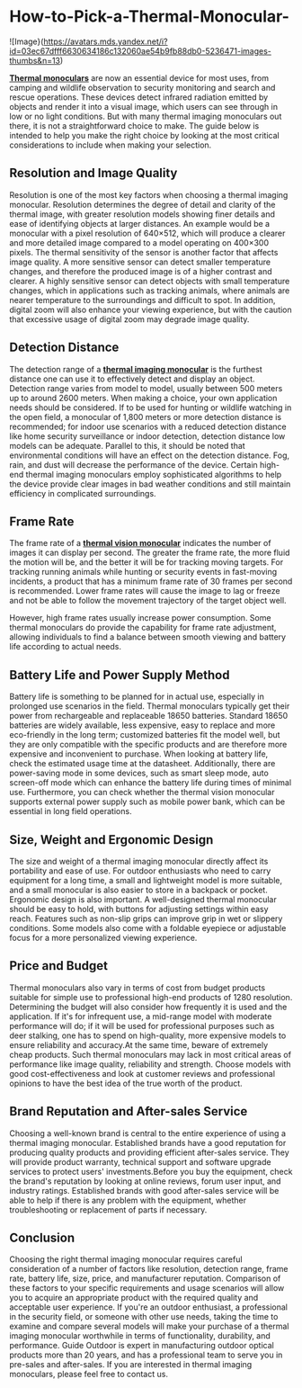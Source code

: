 # How-to-Pick-a-Thermal-Monocular-

![Image}(https://avatars.mds.yandex.net/i?id=03ec67dfff6630634186c132060ae54b9fb88db0-5236471-images-thumbs&n=13)

[**Thermal monoculars**](https://www.guideoutdoor.com/product/thermal-monoculars/td-gen3-lrf-series/td633l) are now an essential device for most uses, from camping and wildlife observation to security monitoring and search and rescue operations. These devices detect infrared radiation emitted by objects and render it into a visual image, which users can see through in low or no light conditions. But with many thermal imaging monoculars out there, it is not a straightforward choice to make. The guide below is intended to help you make the right choice by looking at the most critical considerations to include when making your selection.​

## Resolution and Image Quality​

Resolution is one of the most key factors when choosing a thermal imaging monocular. Resolution determines the degree of detail and clarity of the thermal image, with greater resolution models showing finer details and ease of identifying objects at larger distances. An example would be a monocular with a pixel resolution of 640×512, which will produce a clearer and more detailed image compared to a model operating on 400×300 pixels.​
The thermal sensitivity of the sensor is another factor that affects image quality. A more sensitive sensor can detect smaller temperature changes, and therefore the produced image is of a higher contrast and clearer. A highly sensitive sensor can detect objects with small temperature changes, which in applications such as tracking animals, where animals are nearer temperature to the surroundings and difficult to spot. In addition, digital zoom will also enhance your viewing experience, but with the caution that excessive usage of digital zoom may degrade image quality.

## Detection Distance​

The detection range of a [**thermal imaging monocular**](https://www.guideoutdoor.com/) is the furthest distance one can use it to effectively detect and display an object. Detection range varies from model to model, usually between 500 meters up to around 2600 meters. When making a choice, your own application needs should be considered. If to be used for hunting or wildlife watching in the open field, a monocular of 1,800 meters or more detection distance is recommended; for indoor use scenarios with a reduced detection distance like home security surveillance or indoor detection, detection distance low models can be adequate.​
Parallel to this, it should be noted that environmental conditions will have an effect on the detection distance. Fog, rain, and dust will decrease the performance of the device. Certain high-end thermal imaging monoculars employ sophisticated algorithms to help the device provide clear images in bad weather conditions and still maintain efficiency in complicated surroundings.​

## Frame Rate​

The frame rate of a [**thermal vision monocular**](https://www.guideoutdoor.com/) indicates the number of images it can display per second. The greater the frame rate, the more fluid the motion will be, and the better it will be for tracking moving targets. For tracking running animals while hunting or security events in fast-moving incidents, a product that has a minimum frame rate of 30 frames per second is recommended. Lower frame rates will cause the image to lag or freeze and not be able to follow the movement trajectory of the target object well.​

However, high frame rates usually increase power consumption. Some thermal monoculars do provide the capability for frame rate adjustment, allowing individuals to find a balance between smooth viewing and battery life according to actual needs.

## Battery Life and Power Supply Method​

Battery life is something to be planned for in actual use, especially in prolonged use scenarios in the field. Thermal monoculars typically get their power from rechargeable and replaceable 18650 batteries. Standard 18650 batteries are widely available, less expensive, easy to replace and more eco-friendly in the long term; customized batteries fit the model well, but they are only compatible with the specific products and are therefore more expensive and inconvenient to purchase.​
When looking at battery life, check the estimated usage time at the datasheet. Additionally, there are power-saving mode in some devices, such as smart sleep mode, auto screen-off mode which can enhance the battery life during times of minimal use. Furthermore, you can check whether the thermal vision monocular supports external power supply such as mobile power bank, which can be essential in long field operations.​

## Size, Weight and Ergonomic Design

The size and weight of a thermal imaging monocular directly affect its portability and ease of use. For outdoor enthusiasts who need to carry equipment for a long time, a small and lightweight model is more suitable, and a small monocular is also easier to store in a backpack or pocket.
Ergonomic design is also important. A well-designed thermal monocular should be easy to hold, with buttons for adjusting settings within easy reach. Features such as non-slip grips can improve grip in wet or slippery conditions. Some models also come with a foldable eyepiece or adjustable focus for a more personalized viewing experience.

## Price and Budget​

Thermal monoculars also vary in terms of cost from budget products suitable for simple use to professional high-end products of 1280 resolution. Determining the budget will also consider how frequently it is used and the application. If it's for infrequent use, a mid-range model with moderate performance will do; if it will be used for professional purposes such as deer stalking, one has to spend on high-quality, more expensive models to ensure reliability and accuracy.​
At the same time, beware of extremely cheap products. Such thermal monoculars may lack in most critical areas of performance like image quality, reliability and strength. Choose models with good cost-effectiveness and look at customer reviews and professional opinions to have the best idea of the true worth of the product.​

## Brand Reputation and After-sales Service​

Choosing a well-known brand is central to the entire experience of using a thermal imaging monocular. Established brands have a good reputation for producing quality products and providing efficient after-sales service. They will provide product warranty, technical support and software upgrade services to protect users' investments.​
Before you buy the equipment, check the brand's reputation by looking at online reviews, forum user input, and industry ratings. Established brands with good after-sales service will be able to help if there is any problem with the equipment, whether troubleshooting or replacement of parts if necessary.​

## Conclusion​

Choosing the right thermal imaging monocular requires careful consideration of a number of factors like resolution, detection range, frame rate, battery life, size, price, and manufacturer reputation. Comparison of these factors to your specific requirements and usage scenarios will allow you to acquire an appropriate product with the required quality and acceptable user experience. If you're an outdoor enthusiast, a professional in the security field, or someone with other use needs, taking the time to examine and compare several models will make your purchase of a thermal imaging monocular worthwhile in terms of functionality, durability, and performance.​
Guide Outdoor is expert in manufacturing outdoor optical products more than 20 years, and has a professional team to serve you in pre-sales and after-sales. If you are interested in thermal imaging monoculars, please feel free to contact us.
